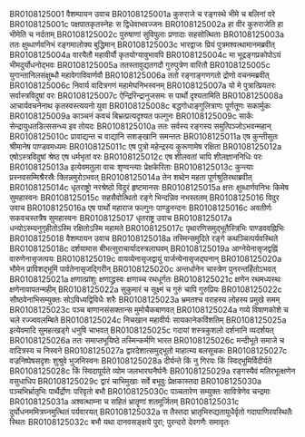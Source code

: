 BR0108125001	वैशम्पायन उवाच
BR0108125001a	कुरुराजे च रङ्गस्थे भीमे च बलिनां वरे
BR0108125001c	पक्षपातकृतस्नेहः स द्विधेवाभवज्जनः
BR0108125002a	हा वीर कुरुराजेति हा भीमेति च नर्दताम्
BR0108125002c	पुरुषाणां सुविपुलाः प्रणादाः सहसोत्थिताः
BR0108125003a	ततः क्षुब्धार्णवनिभं रङ्गमालोक्य बुद्धिमान्
BR0108125003c	भारद्वाजः प्रियं पुत्रमश्वत्थामानमब्रवीत्
BR0108125004a	वारयैतौ महावीर्यौ कृतयोग्यावुभावपि
BR0108125004c	मा भूद्रङ्गप्रकोपोऽयं भीमदुर्योधनोद्भवः
BR0108125005a	ततस्तावुद्यतगदौ गुरुपुत्रेण वारितौ
BR0108125005c	युगान्तानिलसंक्षुब्धौ महावेगाविवार्णवौ
BR0108125006a	ततो रङ्गाङ्गणगतो द्रोणो वचनमब्रवीत्
BR0108125006c	निवार्य वादित्रगणं महामेघनिभस्वनम्
BR0108125007a	यो मे पुत्रात्प्रियतरः सर्वास्त्रविदुषां वरः
BR0108125007c	ऐन्द्रिरिन्द्रानुजसमः स पार्थो दृश्यतामिति
BR0108125008a	आचार्यवचनेनाथ कृतस्वस्त्ययनो युवा
BR0108125008c	बद्धगोधाङ्गुलित्राणः पूर्णतूणः सकार्मुकः
BR0108125009a	काञ्चनं कवचं बिभ्रत्प्रत्यदृश्यत फल्गुनः
BR0108125009c	सार्कः सेन्द्रायुधतडित्ससन्ध्य इव तोयदः
BR0108125010a	ततः सर्वस्य रङ्गस्य समुत्पिञ्जोऽभवन्महान्
BR0108125010c	प्रावाद्यन्त च वाद्यानि सशङ्खानि समन्ततः
BR0108125011a	एष कुन्तीसुतः श्रीमानेष पाण्डवमध्यमः
BR0108125011c	एष पुत्रो महेन्द्रस्य कुरूणामेष रक्षिता
BR0108125012a	एषोऽस्त्रविदुषां श्रेष्ठ एष धर्मभृतां वरः
BR0108125012c	एष शीलवतां चापि शीलज्ञाननिधिः परः
BR0108125013a	इत्येवमतुला वाचः शृण्वन्त्याः प्रेक्षकेरिताः
BR0108125013c	कुन्त्याः प्रस्नवसम्मिश्रैरस्रैः क्लिन्नमुरोऽभवत्
BR0108125014a	तेन शब्देन महता पूर्णश्रुतिरथाब्रवीत्
BR0108125014c	धृतराष्ट्रो नरश्रेष्ठो विदुरं हृष्टमानसः
BR0108125015a	क्षत्तः क्षुब्धार्णवनिभः किमेष सुमहास्वनः
BR0108125015c	सहसैवोत्थितो रङ्गे भिन्दन्निव नभस्तलम्
BR0108125016	विदुर उवाच
BR0108125016a	एष पार्थो महाराज फल्गुनः पाण्डुनन्दनः
BR0108125016c	अवतीर्णः सकवचस्तत्रैष सुमहास्वनः
BR0108125017	धृतराष्ट्र उवाच
BR0108125017a	धन्योऽस्म्यनुगृहीतोऽस्मि रक्षितोऽस्मि महामते
BR0108125017c	पृथारणिसमुद्भूतैस्त्रिभिः पाण्डववह्निभिः
BR0108125018	वैशम्पायन उवाच
BR0108125018a	तस्मिन्समुदिते रङ्गे कथञ्चित्पर्यवस्थिते
BR0108125018c	दर्शयामास बीभत्सुराचार्यादस्त्रलाघवम्
BR0108125019a	आग्नेयेनासृजद्वह्निं वारुणेनासृजत्पयः
BR0108125019c	वायव्येनासृजद्वायुं पार्जन्येनासृजद्घनान्
BR0108125020a	भौमेन प्राविशद्भूमिं पार्वतेनासृजद्गिरीन्
BR0108125020c	अन्तर्धानेन चास्त्रेण पुनरन्तर्हितोऽभवत्
BR0108125021a	क्षणात्प्रांशुः क्षणाद्ध्रस्वः क्षणाच्च रथधूर्गतः
BR0108125021c	क्षणेन रथमध्यस्थः क्षणेनावापतन्महीम्
BR0108125022a	सुकुमारं च सूक्ष्मं च गुरुं चापि गुरुप्रियः
BR0108125022c	सौष्ठवेनाभिसम्युक्तः सोऽविध्यद्विविधैः शरैः
BR0108125023a	भ्रमतश्च वराहस्य लोहस्य प्रमुखे समम्
BR0108125023c	पञ्च बाणानसंसक्तान्स मुमोचैकबाणवत्
BR0108125024a	गव्ये विषाणकोशे च चले रज्ज्ववलम्बिते
BR0108125024c	निचखान महावीर्यः सायकानेकविंशतिम्
BR0108125025a	इत्येवमादि सुमहत्खड्गे धनुषि चाभवत्
BR0108125025c	गदायां शस्त्रकुशलो दर्शनानि व्यदर्शयत्
BR0108125026a	ततः समाप्तभूयिष्ठे तस्मिन्कर्मणि भारत
BR0108125026c	मन्दीभूते समाजे च वादित्रस्य च निस्वने
BR0108125027a	द्वारदेशात्समुद्भूतो माहात्म्य बलसूचकः
BR0108125027c	वज्रनिष्पेषसदृशः शुश्रुवे भुजनिस्वनः
BR0108125028a	दीर्यन्ते किं नु गिरयः किं स्विद्भूमिर्विदीर्यते
BR0108125028c	किं स्विदापूर्यते व्योम जलभारघनैर्घनैः
BR0108125029a	रङ्गस्यैवं मतिरभूत्क्षणेन वसुधाधिप
BR0108125029c	द्वारं चाभिमुखाः सर्वे बभूवुः प्रेक्षकास्तदा
BR0108125030a	पञ्चभिर्भ्रातृभिः पार्थैर्द्रोणः परिवृतो बभौ
BR0108125030c	पञ्चतारेण सम्युक्तः सावित्रेणेव चन्द्रमाः
BR0108125031a	अश्वत्थाम्ना च सहितं भ्रातॄणां शतमूर्जितम्
BR0108125031c	दुर्योधनममित्रघ्नमुत्थितं पर्यवारयत्
BR0108125032a	स तैस्तदा भ्रातृभिरुद्यतायुधैर्वृतो गदापाणिरवस्थितैः स्थितः
BR0108125032c	बभौ यथा दानवसङ्क्षये पुरा; पुरन्दरो देवगणैः समावृतः
